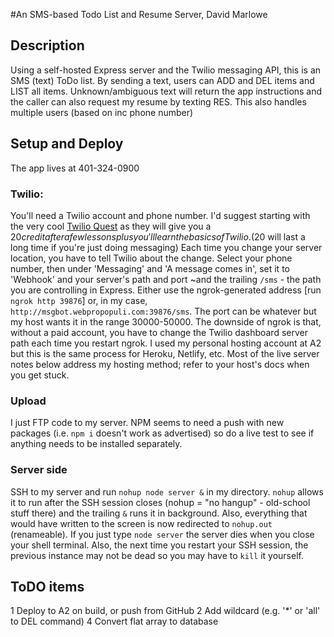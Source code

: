 #An SMS-based Todo List and Resume Server, David Marlowe

## Description

Using a self-hosted Express server and the Twilio messaging API, this is an SMS (text) ToDo list. By sending a text, users can ADD and DEL items and LIST all items. Unknown/ambiguous text will return the app instructions and the caller can also request my resume by texting RES.
This also handles multiple users (based on inc phone number)

## Setup and Deploy

The app lives at 401-324-0900

### Twilio:

You'll need a Twilio account and phone number. I'd suggest starting with the very cool [Twilio Quest](https://www.twilio.com/quest) as they will give you a $20 credit after a few lessons plus you'll learn the basics of Twilio.  ($20 will last a long time if you're just doing messaging) Each time you change your server location, you have to tell Twilio about the change. Select your phone number, then under 'Messaging' and 'A message comes in', set it to 'Webhook' and your server's path and port ~and the trailing `/sms` - the path you are controlling in Express. Either use the ngrok-generated address [run `ngrok http 39876`] or, in my case, `http://msgbot.webpropopuli.com:39876/sms`. The port can be whatever but my host wants it in the range 30000-50000. The downside of ngrok is that, without a paid account, you have to change the Twilio dashboard server path each time you restart ngrok. I used my personal hosting account at A2 but this is the same process for Heroku, Netlify, etc.
Most of the live server notes below address my hosting method; refer to your host's docs when you get stuck.

### Upload

I just FTP code to my server. NPM seems to need a push with new packages (i.e. `npm i` doesn't work as advertised) so do a live test to see if anything needs to be installed separately.

### Server side

SSH to my server and run `nohup node server &` in my directory. `nohup` allows it to run after the SSH session closes (nohup = "no hangup" - old-school stuff there) and the trailing `&` runs it in background. Also, everything that would have written to the screen is now redirected to `nohup.out` (renameable). If you just type `node server` the server dies when you close your shell terminal. Also, the next time you restart your SSH session, the previous instance may not be dead so you may have to `kill` it yourself.

## ToDO items

1 Deploy to A2 on build, or push from GitHub
2 Add wildcard (e.g. '\*' or 'all' to DEL command)
4 Convert flat array to database
